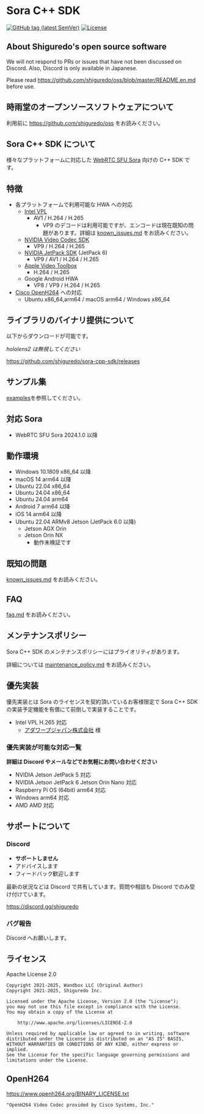 # Sora C++ SDK

[![GitHub tag (latest SemVer)](https://img.shields.io/github/tag/shiguredo/sora-cpp-sdk.svg)](https://github.com/shiguredo/sora-cpp-sdk)
[![License](https://img.shields.io/badge/License-Apache%202.0-blue.svg)](https://opensource.org/licenses/Apache-2.0)

## About Shiguredo's open source software

We will not respond to PRs or issues that have not been discussed on Discord. Also, Discord is only available in Japanese.

Please read <https://github.com/shiguredo/oss/blob/master/README.en.md> before use.

## 時雨堂のオープンソースソフトウェアについて

利用前に <https://github.com/shiguredo/oss> をお読みください。

## Sora C++ SDK について

様々なプラットフォームに対応した [WebRTC SFU Sora](https://sora.shiguredo.jp/) 向けの C++ SDK です。

## 特徴

- 各プラットフォームで利用可能な HWA への対応
  - [Intel VPL](https://github.com/intel/libvpl)
    - AV1 / H.264 / H.265
      - VP9 のデコードは利用可能ですが、エンコードは現在既知の問題があります。詳細は [known_issues.md](doc/known_issues.md) をお読みください。
  - [NVIDIA Video Codec SDK](https://developer.nvidia.com/video-codec-sdk)
    - VP9 / H.264 / H.265
  - [NVIDIA JetPack SDK](https://developer.nvidia.com/embedded/jetpack) (JetPack 6)
    - VP9 / AV1 / H.264 / H.265
  - [Apple Video Toolbox](https://developer.apple.com/documentation/videotoolbox)
    - H.264 / H.265
  - Google Android HWA
    - VP8 / VP9 / H.264 / H.265
- [Cisco OpenH264](https://www.openh264.org/) への対応
  - Ubuntu x86_64,arm64 / macOS arm64 / Windows x86_64

## ライブラリのバイナリ提供について

以下からダウンロードが可能です。

_hololens2 は無視してください_

<https://github.com/shiguredo/sora-cpp-sdk/releases>

## サンプル集

[examples](examples)を参照してください。

## 対応 Sora

- WebRTC SFU Sora 2024.1.0 以降

## 動作環境

- Windows 10.1809 x86_64 以降
- macOS 14 arm64 以降
- Ubuntu 22.04 x86_64
- Ubuntu 24.04 x86_64
- Ubuntu 24.04 arm64
- Android 7 arm64 以降
- iOS 14 arm64 以降
- Ubuntu 22.04 ARMv8 Jetson (JetPack 6.0 以降)
  - Jetson AGX Orin
  - Jetson Orin NX
    - 動作未検証です

## 既知の問題

[known_issues.md](doc/known_issues.md) をお読みください。

## FAQ

[faq.md](doc/faq.md) をお読みください。

## メンテナンスポリシー

Sora C++ SDK のメンテナンスポリシーにはプライオリティがあります。

詳細については [maintenance_policy.md](doc/maintenance_policy.md) をお読みください。

## 優先実装

優先実装とは Sora のライセンスを契約頂いているお客様限定で Sora C++ SDK の実装予定機能を有償にて前倒しで実装することです。

- Intel VPL H.265 対応
  - [アダワープジャパン株式会社](https://adawarp.com/) 様

### 優先実装が可能な対応一覧

**詳細は Discord やメールなどでお気軽にお問い合わせください**

- NVIDIA Jetson JetPack 5 対応
- NVIDIA Jetson JetPack 6 Jetson Orin Nano 対応
- Raspberry Pi OS (64bit) arm64 対応
- Windows arm64 対応
- AMD AMD 対応

## サポートについて

### Discord

- **サポートしません**
- アドバイスします
- フィードバック歓迎します

最新の状況などは Discord で共有しています。質問や相談も Discord でのみ受け付けています。

<https://discord.gg/shiguredo>

### バグ報告

Discord へお願いします。

## ライセンス

Apache License 2.0

```text
Copyright 2021-2025, Wandbox LLC (Original Author)
Copyright 2021-2025, Shiguredo Inc.

Licensed under the Apache License, Version 2.0 (the "License");
you may not use this file except in compliance with the License.
You may obtain a copy of the License at

    http://www.apache.org/licenses/LICENSE-2.0

Unless required by applicable law or agreed to in writing, software
distributed under the License is distributed on an "AS IS" BASIS,
WITHOUT WARRANTIES OR CONDITIONS OF ANY KIND, either express or implied.
See the License for the specific language governing permissions and
limitations under the License.
```

## OpenH264

<https://www.openh264.org/BINARY_LICENSE.txt>

```text
"OpenH264 Video Codec provided by Cisco Systems, Inc."
```
